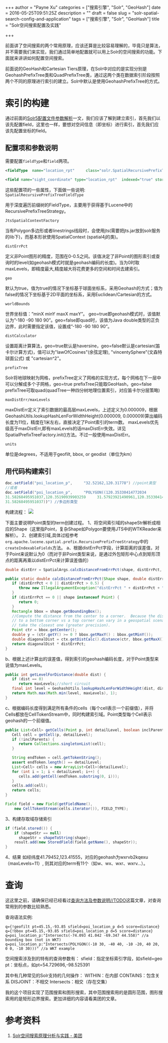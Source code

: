 +++
author = "Payne Xu"
categories = ["搜索引擎", "Solr", "GeoHash"]
date = 2016-05-25T09:51:25Z
description = ""
draft = false
slug = "solr-spatial-search-config-and-application"
tags = ["搜索引擎", "Solr", "GeoHash"]
title = "Solr空间搜索配置及实践"

+++



前面讲了空间搜索的两个常用原理，应该还算是比较容易理解的，毕竟只是算法，并不需要我们来实现，我们通过简单地配置就可以用上Solr的空间搜索的功能。下面就来讲讲如何配置空间搜索。

<!--more-->

前面说的GeoHash和Cartesian Tiers原理，在Solr中对应的是实现分别是GeohashPrefixTree类和QuadPrefixTree类，通过这两个类在数据索引阶段按照两个不同的原理进行索引的建立。Solr中默认是使用GeohashPrefixTree的方式。

# 索引的构建
通过前面的[Solr5配置文件参数解析](/2016/05/20/the-detail-about-parameters-of-solr5-config-files/)一文，我们应该了解到建立索引，首先我们以该先配置field，这里也一样，要想对空间信息（即坐标）进行索引，首先我们应该先配置坐标的field。

## 配置项和参数说明
需要配置`fieldType`和`field`两项。

```xml
<fieldType  name="location_rpt"     class="solr.SpatialRecursivePrefixTreeFieldType" spatialContextFactory="com.spatial4j.core.context.jts.JtsSpatialContextFactory" distErrPct="0.025" maxDistErr="0.000009" units="degrees"/>

<field name="sight_coordinate" type="location_rpt"  indexed="true" stored="true" multiValued="false" />
```
这些配置项的一些属性，下面做一些说明:
`SpatialRecursivePrefixTreeFieldType`

用于深度遍历前缀树的FieldType，主要用于获得基于Lucene中的RecursivePrefixTreeStrategy。

`JtsSpatialContextFactory`

当有Polygon多边形或者linestrings线段时，会使用jts(需要把jts.jar放到solr服务的lib下)，而基本形状使用SpatialContext (spatial4j的类)。

`distErrPct`

定义非Point图形的精度，范围在0-0.5之间。该值决定了非Point的图形索引或查询时的level(如geohash模式时就是geohash编码的长度)。当为0时取maxLevels，即精度最大,精度越大将花费更多的空间和时间去建索引。

`geo`

默认为true，值为true的情况下坐标基于球面坐标系，采用Geohash的方式；值为false的情况下坐标基于2D平面的坐标系，采用Euclidean/Cartesian的方式。

`worldBounds`

世界坐标值：”minX minY maxX maxY”。 geo=true即geohash模式时，该值默认为”-180 -90 180 90”。geo=false即quad时，该值为Java double类型的正负边界，此时需要指定该值，设置成”-180 -90 180 90”。

`distCalculator`

设置距离计算算法，geo=true默认是haversine，geo=false默认是cartesian(笛卡尔计算方式)，值可以为"lawOfCosines"(余弦定理), "vincentySphere"(文森特球面公式) 或 "cartesian^2"。

`prefixTree`

Solr将地球映射为网格，prefixTree定义了网格的实现方式，每个网格在下一层中可以分解成多个子网格，geo=true prefixTree只能取GeoHash，geo=false prefixTree可取quad(quadTree一种四分树地理位置索引，对应笛卡尔分层策略)

`maxDistErr/maxLevels`

maxDistErr定义了索引数据的最高层maxLevels，上述定义为0.000009，根据GeohashUtils.lookupHashLenForWidthHeight(0.000009, 0.000009)算出编码长度为11位，精度在1米左右，直接决定了Point索引的term数。
maxLevels优先级高于maxDistErr,即有maxLevels的话maxDistErr失效。详见SpatialPrefixTreeFactory.init()方法。不过一般使用maxDistErr。

`units`

单位是degrees，不适用于geofilt, bbox, or geodist（单位为km）

## 用代码构建索引

```java
doc.setField("poi_location_p",     "32.52162,120.31778") //point类型
//或者
doc.setField("poi_location_p",     "POLYGON((120.35330414772034    
31.58268495951037,120.35190939903259     31.57923921490961,120.35330414772034    
31.58268495951037))") //多边形类型
```
构建流程：
![](https://storage.blog.fliaping.com/blog/14642322882257.jpg)

下面主要说明Point类型的term创建过程。
1、将空间索引域的shapeStr解析成相应的Shape（这里指Point，复杂Shape如Polygon要使用JTS中的WTKReader来解析）。
2、创建索引域,具体过程参考`org.apache.lucene.spatial.prefix.RecursivePrefixTreeStrategy`中的`createIndexableFields`方法。
a、根据distErrPct字段，计算距离的误差值，对于Point来说默认为0（而对于非Point类型来说，是通过外包矩形中心点到矩形顶点的距离再乘以distErrPct来计算误差值的）

```java
double distErr = SpatialArgs.calcDistanceFromErrPct(shape, distErrPct, ctx);

public static double calcDistanceFromErrPct(Shape shape, double distErrPct, SpatialContext ctx) {
   if (distErrPct < 0 || distErrPct > 0.5) {
      throw new IllegalArgumentException("distErrPct " + distErrPct + " must be between [0 to 0.5]");
   }
   if (distErrPct == 0 || shape instanceof Point) {
      return 0;
   }
   Rectangle bbox = shape.getBoundingBox();
   //Compute the distance from the center to a corner.  Because the distance
   // to a bottom corner vs a top corner can vary in a geospatial scenario,
   // take the closest one (greater precision).
   Point ctr = bbox.getCenter();
   double y = (ctr.getY() >= 0 ? bbox.getMaxY() : bbox.getMinY());
   double diagonalDist = ctx.getDistCalc().distance(ctr, bbox.getMaxX(), y);
   return diagonalDist * distErrPct;
}
```
b、根据上述计算出的误差值，得到索引的geohash编码长度，对于Point类型来说值为maxLevels。

```java
public int getLevelForDistance(double dist) {
   if (dist == 0)
      return maxLevels;//short circuit
   final int level = GeohashUtils.lookupHashLenForWidthHeight(dist, dist);
   return Math.max(Math.min(level, maxLevels), 1);
}
```
c、根据编码长度得到满足所有条件的cells（每个cell表示一个前缀值），并将Cells都放在CellTokenStream中，同时构建索引域。Point类型每个Cell表示geohash的一个前缀值。

```java
public List<Cell> getCells(Point p, int detailLevel, boolean inclParents){
   Cell cell = getCell(p, detailLevel);
   if (!inclParents) {
      return Collections.singletonList(cell);
   }

   String endToken = cell.getTokenString();
   assert endToken.length() == detailLevel;
   List<Cell> cells = new ArrayList<Cell>(detailLevel);
   for (int i = 1; i < detailLevel; i++) {
      cells.add(getCell(endToken.substring(0, i)));
   }
   cells.add(cell);
   return cells;
}

Field field = new Field(getFieldName(),
    new CellTokenStream(cells.iterator()), FIELD_TYPE);
```
3、构建存取域存储索引

```java
if (field.stored()) {
    if (shapeStr == null)
      shapeStr = shapeToString(shape);
    result.add(new StoredField(field.getName(), shapeStr));
}
```
4、结果
如经纬度41.79452,123.41555，对应的geohash为wxrvb2kqexu（maxLevels=11）, 则其对应的term有11个（如w、wx、wxr、wxrv…）。

# 查询
这这里之前，请确保已经已经看过[查询方法及参数说明//TODO]()这篇文章，对查询常用到的参数比较熟悉。

查询语法实例:

```
q={!geofilt pt=45.15,-93.85 sfield=poi_location_p d=5 score=distance}
q={!bbox pt=45.15,-93.85 sfield=poi_location_p d=5 score=distance}
q=poi_location_p:"Intersects(-74.093 41.042 -69.347 44.558)" //a bounding box (not in WKT) 
q=poi_location_p:"Intersects(POLYGON((-10 30, -40 40, -10 -20, 40 20, 0 0, -10 30)))" //a WKT example 
```
空间搜索涉及到的特有的查询参数有：
sfield：指定坐标索引字段，如sfield=geo
pt：坐标点，如pt=54.729696,-98.525391

其中有几种常见的Solr支持的几何操作：
WITHIN：在内部
CONTAINS：包含关系
DISJOINT：不相交
Intersects：相交（存在交集）

我的这个项目实现了范围搜索和图形搜索，其中范围搜索用的是圆形范围，图形搜索用的是矩形边界搜索。更加详细的内容请看美团的文章。

# 参考资料
1. [Solr空间搜索原理分析与实践 - 美团](http://tech.meituan.com/solr-spatial-search.html)

